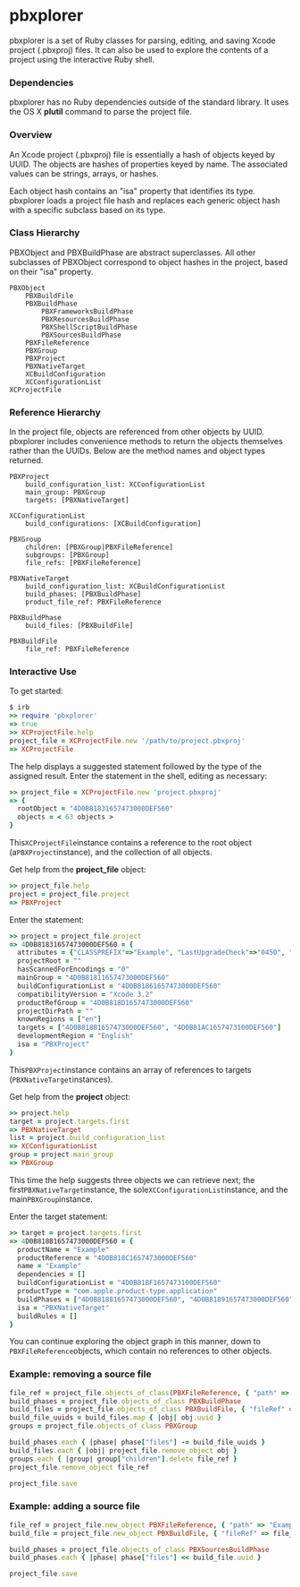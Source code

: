 # pbxplorer

 pbxplorer is a set of Ruby classes for parsing, editing, and saving Xcode project (.pbxproj) files.  It can also be used to explore the contents of a project using the interactive Ruby shell.

### Dependencies

pbxplorer has no Ruby dependencies outside of the standard library.  It uses the OS X **plutil** command to parse the project file.

### Overview

An Xcode project (.pbxproj) file is essentially a hash of objects keyed by UUID.  The objects are hashes of properties keyed by name.  The associated values can be strings, arrays, or hashes.

Each object hash contains an "isa" property that identifies its type.  pbxplorer loads a project file hash and replaces each generic object hash with a specific subclass based on its type.

### Class Hierarchy

PBXObject and PBXBuildPhase are abstract superclasses.  All other subclasses of PBXObject correspond to object hashes in the project, based on their "isa" property.

```
PBXObject
    PBXBuildFile
    PBXBuildPhase
        PBXFrameworksBuildPhase
        PBXResourcesBuildPhase
        PBXShellScriptBuildPhase
        PBXSourcesBuildPhase
    PBXFileReference
    PBXGroup
    PBXProject
    PBXNativeTarget
    XCBuildConfiguration
    XCConfigurationList
XCProjectFile
```
  
### Reference Hierarchy

In the project file, objects are referenced from other objects by UUID.  pbxplorer includes convenience methods to return the objects themselves rather than the UUIDs.  Below are the method names and object types returned.

```
PBXProject
    build_configuration_list: XCConfigurationList
    main_group: PBXGroup
    targets: [PBXNativeTarget]
  
XCConfigurationList
    build_configurations: [XCBuildConfiguration]
  
PBXGroup
    children: [PBXGroup|PBXFileReference]
    subgroups: [PBXGroup]
    file_refs: [PBXFileReference]

PBXNativeTarget
    build_configuration_list: XCBuildConfigurationList
    build_phases: [PBXBuildPhase]
    product_file_ref: PBXFileReference

PBXBuildPhase
    build_files: [PBXBuildFile]

PBXBuildFile
    file_ref: PBXFileReference
```

### Interactive Use

To get started:

```ruby
$ irb
>> require 'pbxplorer'
=> true
>> XCProjectFile.help
project_file = XCProjectFile.new '/path/to/project.pbxproj'
=> XCProjectFile
```

The help displays a suggested statement followed by the type of the assigned result.  Enter the statement in the shell, editing as necessary:

```ruby
>> project_file = XCProjectFile.new 'project.pbxproj'
=> {
  rootObject = "4D0B81831657473000DEF560"
  objects = < 63 objects >
}
``` 

This`XCProjectFile`instance contains a reference to the root object (a`PBXProject`instance), and the collection of all objects.

Get help from the **project_file** object:

```ruby
>> project_file.help
project = project_file.project
=> PBXProject
```

Enter the statement:

```ruby
>> project = project_file.project
=> 4D0B81831657473000DEF560 = {
  attributes = {"CLASSPREFIX"=>"Example", "LastUpgradeCheck"=>"0450", "ORGANIZATIONNAME"=>"Example"}
  projectRoot = ""
  hasScannedForEncodings = "0"
  mainGroup = "4D0B81811657473000DEF560"
  buildConfigurationList = "4D0B81861657473000DEF560"
  compatibilityVersion = "Xcode 3.2"
  productRefGroup = "4D0B818D1657473000DEF560"
  projectDirPath = ""
  knownRegions = ["en"]
  targets = ["4D0B818B1657473000DEF560", "4D0B81AC1657473100DEF560"]
  developmentRegion = "English"
  isa = "PBXProject"
}
```

This`PBXProject`instance contains an array of references to targets (`PBXNativeTarget`instances).

Get help from the **project** object:

```ruby
>> project.help
target = project.targets.first
=> PBXNativeTarget
list = project.build_configuration_list
=> XCConfigurationList
group = project.main_group
=> PBXGroup
```

This time the help suggests three objects we can retrieve next; the first`PBXNativeTarget`instance, the sole`XCConfigurationList`instance, and the main`PBXGroup`instance.  

Enter the target statement:

```ruby
>> target = project.targets.first
=> 4D0B818B1657473000DEF560 = {
  productName = "Example"
  productReference = "4D0B818C1657473000DEF560"
  name = "Example"
  dependencies = []
  buildConfigurationList = "4D0B81BF1657473100DEF560"
  productType = "com.apple.product-type.application"
  buildPhases = ["4D0B81881657473000DEF560", "4D0B81891657473000DEF560", "4D0B818A1657473000DEF560"]
  isa = "PBXNativeTarget"
  buildRules = []
}
```

You can continue exploring the object graph in this manner, down to `PBXFileReference`objects, which contain no references to other objects.

### Example: removing a source file

```ruby
file_ref = project_file.objects_of_class(PBXFileReference, { "path" => "ExampleTests.m" }).first
build_phases = project_file.objects_of_class PBXBuildPhase
build_files = project_file.objects_of_class PBXBuildFile, { "fileRef" => file_ref.uuid }
build_file_uuids = build_files.map { |obj| obj.uuid }
groups = project_file.objects_of_class PBXGroup

build_phases.each { |phase| phase["files"] -= build_file_uuids }
build_files.each { |obj| project_file.remove_object obj }
groups.each { |group| group["children"].delete file_ref }
project_file.remove_object file_ref

project_file.save
```

### Example: adding a source file

```ruby
file_ref = project_file.new_object PBXFileReference, { "path" => "Example.c", "sourceTree" => "<group>",  "lastKnownFileType" => "sourcecode.c.c" }
build_file = project_file.new_object PBXBuildFile, { "fileRef" => file_ref.uuid }

build_phases = project_file.objects_of_class PBXSourcesBuildPhase
build_phases.each { |phase| phase["files"] << build_file.uuid }

project_file.save
```
